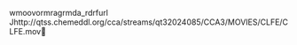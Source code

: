    wmoov   ormra   grmda   \_rdrf    url    Jhttp://qtss.chemeddl.org/cca/streams/qt32024085/CCA3/MOVIES/CLFE/CLFE.mov 
